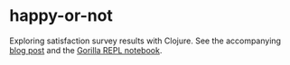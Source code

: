 # happy-or-not

Exploring satisfaction survey results with Clojure. See the accompanying [blog post](http://jstaffans.github.io/posts/2017-11-14-clojure-data-science.html) and the [Gorilla REPL notebook](http://viewer.gorilla-repl.org/view.html?source=github&user=jstaffans&repo=happy-or-not&path=src/happy_or_not/repl.clj). 
